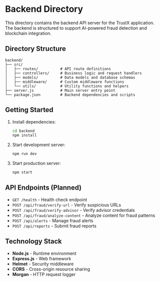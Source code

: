 # Backend Directory

This directory contains the backend API server for the TrustX application. The backend is structured to support AI-powered fraud detection and blockchain integration.

## Directory Structure

```
backend/
├── src/
│   ├── routes/          # API route definitions
│   ├── controllers/     # Business logic and request handlers  
│   ├── models/          # Data models and database schemas
│   ├── middleware/      # Custom middleware functions
│   └── utils/           # Utility functions and helpers
├── server.js            # Main server entry point
└── package.json         # Backend dependencies and scripts
```

## Getting Started

1. Install dependencies:
   ```bash
   cd backend
   npm install
   ```

2. Start development server:
   ```bash
   npm run dev
   ```

3. Start production server:
   ```bash
   npm start
   ```

## API Endpoints (Planned)

- `GET /health` - Health check endpoint
- `POST /api/fraud/verify-url` - Verify suspicious URLs
- `POST /api/fraud/verify-advisor` - Verify advisor credentials  
- `POST /api/fraud/analyze-content` - Analyze content for fraud patterns
- `POST /api/alerts` - Manage fraud alerts
- `POST /api/reports` - Submit fraud reports

## Technology Stack

- **Node.js** - Runtime environment
- **Express.js** - Web framework
- **Helmet** - Security middleware
- **CORS** - Cross-origin resource sharing
- **Morgan** - HTTP request logger